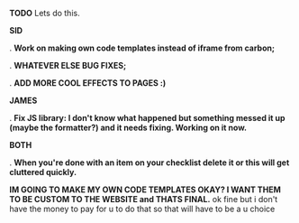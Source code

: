 **TODO**
Lets do this.

**SID**

. **Work on making own code templates instead of iframe from carbon;**

. **WHATEVER ELSE BUG FIXES;**

. **ADD MORE COOL __EFFECTS__ TO PAGES :)**


**JAMES**

. **Fix JS library: I don't know what happened but something messed it up (maybe the formatter?) and it needs fixing. Working on it now.**

**BOTH**

. **When you're done with an item on your checklist delete it or this will get cluttered quickly.**

**IM GOING TO MAKE MY OWN CODE TEMPLATES OKAY? I WANT THEM TO BE CUSTOM TO THE WEBSITE and THATS FINAL.** ok fine but i don't have the money to pay for u to do that so that will have to be a u choice
